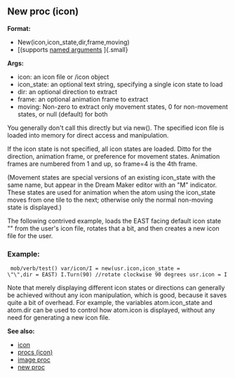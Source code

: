 ## New proc (icon)

<!-- -->
**Format:**
+   New(icon,icon_state,dir,frame,moving)
+   [(supports [named arguments](/ref/proc/arguments/named.md) ]{.small}
<!-- -->
**Args:**
+   icon: an icon file or /icon object
+   icon_state: an optional text string, specifying a single icon state
    to load
+   dir: an optional direction to extract
+   frame: an optional animation frame to extract
+   moving: Non-zero to extract only movement states, 0 for non-movement
    states, or null (default) for both


You generally don\'t call this directly but via new(). The
specified icon file is loaded into memory for direct access and
manipulation. 

If the icon state is not specified, all icon
states are loaded. Ditto for the direction, animation frame, or
preference for movement states. Animation frames are numbered from 1 and
up, so frame=4 is the 4th frame. 

(Movement states are special
versions of an existing icon_state with the same name, but appear in the
Dream Maker editor with an \"M\" indicator. These states are used for
animation when the atom using the icon_state moves from one tile to the
next; otherwise only the normal non-moving state is displayed.)


The following contrived example, loads the EAST facing default
icon state \"\" from the user\'s icon file, rotates that a bit, and then
creates a new icon file for the user.
### Example:

```
 mob/verb/test() var/icon/I = new(usr.icon,icon_state =
\"\",dir = EAST) I.Turn(90) //rotate clockwise 90 degrees usr.icon = I

```
 

Note that merely displaying different icon states or
directions can generally be achieved without any icon manipulation,
which is good, because it saves quite a bit of overhead. For example,
the variables atom.icon_state and atom.dir can be used to control how
atom.icon is displayed, without any need for generating a new icon file.

**See also:**
+   [icon](/ref/icon.md) 
+   [procs (icon)](/ref/icon/proc.md) 
+   [image proc](/ref/proc/image.md) 
+   [new proc](/ref/proc/new.md) 